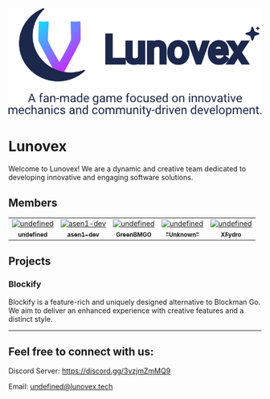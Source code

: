 ![lunovex_logo](https://github.com/Lunovex/.github/blob/main/bitmap.png?raw=true)

# Lunovex

Welcome to Lunovex! We are a dynamic and creative team dedicated to developing innovative and engaging software solutions. 

## Members

<!-- readme: contributors -start -->
<table>
<tr>
    <td align="center">
        <a href="https://github.com/getvague">
            <img src="https://avatars.githubusercontent.com/u/193249175?s=96&v=4" width="90;" alt="undefined"/>
            <br />
            <sub><b>undefined</b></sub>
        </a>
    </td>
    <td align="center">
        <a href="https://github.com/asen1-dev">
            <img src="https://avatars.githubusercontent.com/u/193148186?s=96&v=4" width="90;" alt="asen1-dev"/>
            <br />
            <sub><b>asen1-dev</b></sub>
        </a>
    </td>
    <td align="center">
        <a href="https://github.com/GreenBMGO">
            <img src="https://avatars.githubusercontent.com/u/100223486?s=96&v=4" width="90;" alt="undefined"/>
            <br />
            <sub><b>GreenBMGO</b></sub>
        </a>
    </td>
    <td align="center">
        <a href="https://github.com/TailOfDarkness">
            <img src="https://avatars.githubusercontent.com/u/149388715?s=96&v=4" width="90;" alt="undefined"/>
            <br />
            <sub><b>"Unknown"</b></sub>
        </a>
    </td>
        <td align="center">
        <a href="https://github.com/XFydro">
            <img src="https://avatars.githubusercontent.com/u/122276552?s=96&v=4" width="90;" alt="undefined"/>
            <br />
            <sub><b>XFydro</b></sub>
        </a>
    </td>
</tr>
</table>
<!-- readme: contributors -end -->

## Projects

### Blockify
Blockify is a feature-rich and uniquely designed alternative to Blockman Go. We aim to deliver an enhanced experience with creative features and a distinct style.

---

## Feel free to connect with us: 

Discord Server: https://discord.gg/3vzjmZmMQ9

Email: undefined@lunovex.tech

